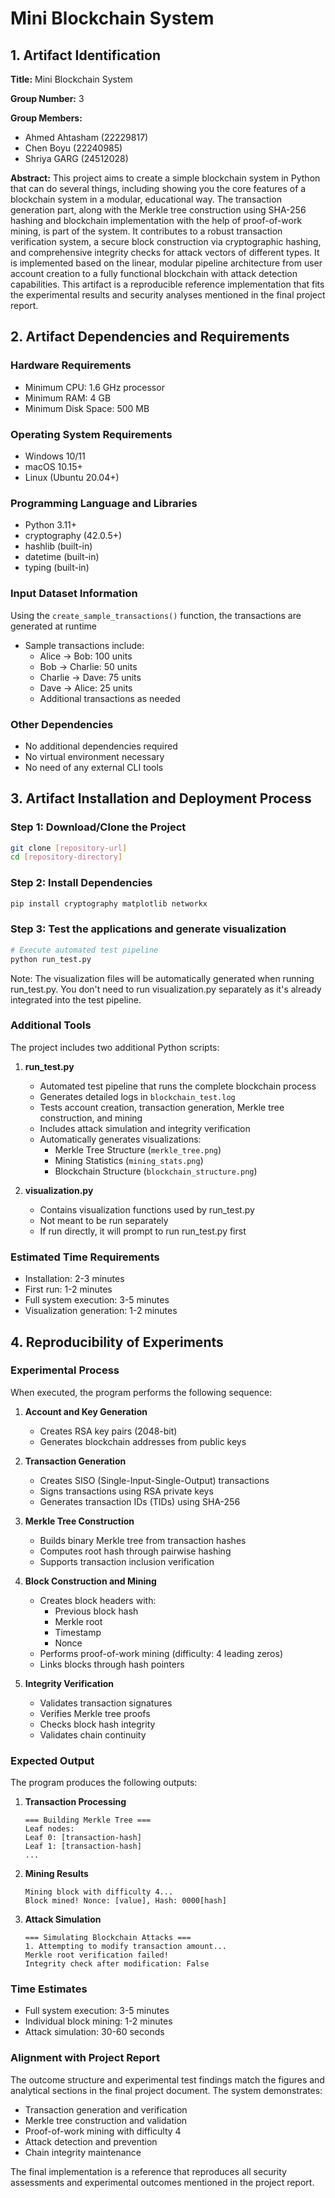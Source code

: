 # Mini Blockchain System

## 1. Artifact Identification

**Title:** Mini Blockchain System

**Group Number:** 3

**Group Members:**
- Ahmed Ahtasham (22229817)
- Chen Boyu (22240985)
- Shriya GARG (24512028)

**Abstract:**
This project aims to create a simple blockchain system in Python that can do several things, including showing you the core features of a blockchain system in a modular, educational way. The transaction generation part, along with the Merkle tree construction using SHA-256 hashing and blockchain implementation with the help of proof-of-work mining, is part of the system. It contributes to a robust transaction verification system, a secure block construction via cryptographic hashing, and comprehensive integrity checks for attack vectors of different types. It is implemented based on the linear, modular pipeline architecture from user account creation to a fully functional blockchain with attack detection capabilities. This artifact is a reproducible reference implementation that fits the experimental results and security analyses mentioned in the final project report.

## 2. Artifact Dependencies and Requirements

### Hardware Requirements
- Minimum CPU: 1.6 GHz processor
- Minimum RAM: 4 GB
- Minimum Disk Space: 500 MB

### Operating System Requirements
- Windows 10/11
- macOS 10.15+
- Linux (Ubuntu 20.04+)

### Programming Language and Libraries
- Python 3.11+
- cryptography (42.0.5+)
- hashlib (built-in)
- datetime (built-in)
- typing (built-in)

### Input Dataset Information
Using the `create_sample_transactions()` function, the transactions are generated at runtime
- Sample transactions include:
  - Alice → Bob: 100 units
  - Bob → Charlie: 50 units
  - Charlie → Dave: 75 units
  - Dave → Alice: 25 units
  - Additional transactions as needed

### Other Dependencies
- No additional dependencies required
- No virtual environment necessary
- No need of any external CLI tools

## 3. Artifact Installation and Deployment Process

### Step 1: Download/Clone the Project
```bash
git clone [repository-url]
cd [repository-directory]
```

### Step 2: Install Dependencies
```bash
pip install cryptography matplotlib networkx
```

### Step 3: Test the applications and generate visualization
```bash
# Execute automated test pipeline
python run_test.py
```

Note: The visualization files will be automatically generated when running run_test.py. You don't need to run visualization.py separately as it's already integrated into the test pipeline.

### Additional Tools
The project includes two additional Python scripts:

1. **run_test.py**
   - Automated test pipeline that runs the complete blockchain process
   - Generates detailed logs in `blockchain_test.log`
   - Tests account creation, transaction generation, Merkle tree construction, and mining
   - Includes attack simulation and integrity verification
   - Automatically generates visualizations:
     - Merkle Tree Structure (`merkle_tree.png`)
     - Mining Statistics (`mining_stats.png`)
     - Blockchain Structure (`blockchain_structure.png`)

2. **visualization.py**
   - Contains visualization functions used by run_test.py
   - Not meant to be run separately
   - If run directly, it will prompt to run run_test.py first

### Estimated Time Requirements
- Installation: 2-3 minutes
- First run: 1-2 minutes
- Full system execution: 3-5 minutes
- Visualization generation: 1-2 minutes

## 4. Reproducibility of Experiments

### Experimental Process
When executed, the program performs the following sequence:

1. **Account and Key Generation**
   - Creates RSA key pairs (2048-bit)
   - Generates blockchain addresses from public keys

2. **Transaction Generation**
   - Creates SISO (Single-Input-Single-Output) transactions
   - Signs transactions using RSA private keys
   - Generates transaction IDs (TIDs) using SHA-256

3. **Merkle Tree Construction**
   - Builds binary Merkle tree from transaction hashes
   - Computes root hash through pairwise hashing
   - Supports transaction inclusion verification

4. **Block Construction and Mining**
   - Creates block headers with:
     - Previous block hash
     - Merkle root
     - Timestamp
     - Nonce
   - Performs proof-of-work mining (difficulty: 4 leading zeros)
   - Links blocks through hash pointers

5. **Integrity Verification**
   - Validates transaction signatures
   - Verifies Merkle tree proofs
   - Checks block hash integrity
   - Validates chain continuity

### Expected Output
The program produces the following outputs:

1. **Transaction Processing**
   ```
   === Building Merkle Tree ===
   Leaf nodes:
   Leaf 0: [transaction-hash]
   Leaf 1: [transaction-hash]
   ...
   ```

2. **Mining Results**
   ```
   Mining block with difficulty 4...
   Block mined! Nonce: [value], Hash: 0000[hash]
   ```

3. **Attack Simulation**
   ```
   === Simulating Blockchain Attacks ===
   1. Attempting to modify transaction amount...
   Merkle root verification failed!
   Integrity check after modification: False
   ```

### Time Estimates
- Full system execution: 3-5 minutes
- Individual block mining: 1-2 minutes
- Attack simulation: 30-60 seconds

### Alignment with Project Report
The outcome structure and experimental test findings match the figures and analytical sections in the final project document. The system demonstrates:
- Transaction generation and verification
- Merkle tree construction and validation
- Proof-of-work mining with difficulty 4
- Attack detection and prevention
- Chain integrity maintenance

The final implementation is a reference that reproduces all security assessments and experimental outcomes mentioned in the project report. 